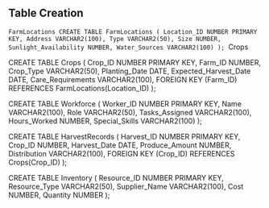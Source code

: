 ## Table Creation
``FarmLocations
CREATE TABLE FarmLocations (
    Location_ID NUMBER PRIMARY KEY,
    Address VARCHAR2(100),
    Type VARCHAR2(50),
    Size NUMBER,
    Sunlight_Availability NUMBER,
    Water_Sources VARCHAR2(100)
);
``Crops

CREATE TABLE Crops (
    Crop_ID NUMBER PRIMARY KEY,
    Farm_ID NUMBER,
    Crop_Type VARCHAR2(50),
    Planting_Date DATE,
    Expected_Harvest_Date DATE,
    Care_Requirements VARCHAR2(100),
    FOREIGN KEY (Farm_ID) REFERENCES FarmLocations(Location_ID)
);

CREATE TABLE Workforce (
    Worker_ID NUMBER PRIMARY KEY,
    Name VARCHAR2(100),
    Role VARCHAR2(50),
    Tasks_Assigned VARCHAR2(100),
    Hours_Worked NUMBER,
    Special_Skills VARCHAR2(100)
);

CREATE TABLE HarvestRecords (
    Harvest_ID NUMBER PRIMARY KEY,
    Crop_ID NUMBER,
    Harvest_Date DATE,
    Produce_Amount NUMBER,
    Distribution VARCHAR2(100),
    FOREIGN KEY (Crop_ID) REFERENCES Crops(Crop_ID)
);

CREATE TABLE Inventory (
    Resource_ID NUMBER PRIMARY KEY,
    Resource_Type VARCHAR2(50),
    Supplier_Name VARCHAR2(100),
    Cost NUMBER,
    Quantity NUMBER
);
